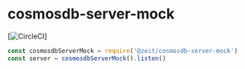 # cosmosdb-server-mock

[![CircleCI](https://circleci.com/gh/zeit/cosmosdb-server-mock.svg?style=svg&circle-token=497b6d8b05f4dad4d16d430e94a968c72ceaaf74)]

```js
const cosmosdbServerMock = require('@zeit/cosmosdb-server-mock')
const server = cosmosdbServerMock().listen()
```
